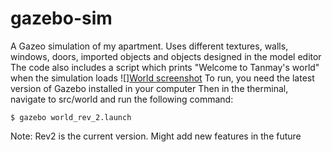# gazebo-sim
A Gazeo simulation of my apartment. Uses different textures, walls, windows, doors, imported objects and objects designed in the model editor
The code also includes a script which prints "Welcome to Tanmay's world" when the simulation loads
![][World screenshot](/src/screenshots/gazebo_world.png)
To run, you need the latest version of Gazebo installed in your computer
Then in the therminal, navigate to src/world and run the following command:
```
$ gazebo world_rev_2.launch
```
Note: Rev2 is the current version. Might add new features in the future
